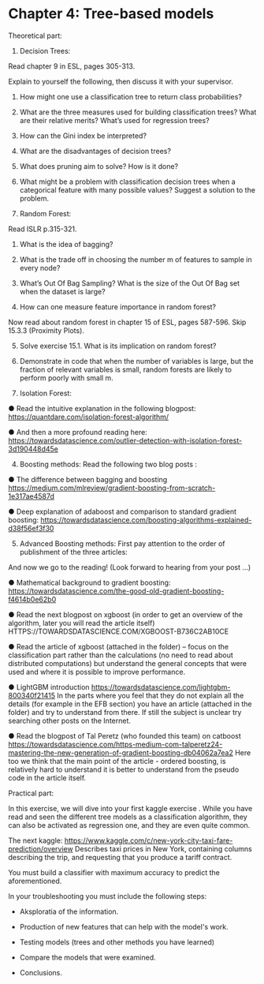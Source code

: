 # Chapter 4: Tree-based models

Theoretical part:

1.	Decision Trees:

Read chapter 9 in ESL, pages 305-313.

Explain to yourself the following, then discuss it with your supervisor.

1.	How might one use a classification tree to return class probabilities?

2.	What are the three measures used for building classification trees? What are their relative merits? What’s used for regression trees?

3.	How can the Gini index be interpreted?

4.	What are the disadvantages of decision trees?

5.	What does pruning aim to solve? How is it done?

6.	What might be a problem with classification decision trees when a categorical feature with many possible values? Suggest a solution to the problem.

2.	Random Forest:

Read ISLR p.315-321.

1. What is the idea of bagging?

2. What is the trade off in choosing the number m of features to sample in every node?

3. What’s Out Of Bag Sampling? What is the size of the Out Of Bag set when the dataset is large?

4. How can one measure feature importance in random forest?

Now read about random forest in chapter 15 of ESL, pages 587-596. Skip 15.3.3 (Proximity Plots).

5. Solve exercise 15.1. What is its implication on random forest?

6. Demonstrate in code that when the number of variables is large, but the fraction of relevant variables is small, random forests are likely to perform poorly with small m.

3.	Isolation Forest:

●	Read the intuitive explanation in the following blogpost:
https://quantdare.com/isolation-forest-algorithm/

●	And then a more profound reading here: https://towardsdatascience.com/outlier-detection-with-isolation-forest-3d190448d45e


4.	Boosting methods:
Read the following two blog posts  :

●	The difference between bagging and boosting https://medium.com/mlreview/gradient-boosting-from-scratch-1e317ae4587d

●	Deep explanation of adaboost and comparison to standard gradient boosting: https://towardsdatascience.com/boosting-algorithms-explained-d38f56ef3f30

5.	Advanced Boosting methods:
First pay attention to the order of publishment of the three articles:
 
And now we go to the reading! (Look forward to hearing  from your post ...)

●	Mathematical background to gradient boosting: https://towardsdatascience.com/the-good-old-gradient-boosting-f4614b0e62b0

●	Read the next blogpost on xgboost  (in order to get  an overview  of the algorithm, later you will read the article itself)  
HTTPS://TOWARDSDATASCIENCE.COM/XGBOOST-B736C2AB10CE

●	Read the article of xgboost  (attached in the folder) – focus on the classification part rather than the calculations (no need to read about distributed computations) but understand the general concepts that were used and where it is possible to improve performance.

●	LightGBM introduction  https://towardsdatascience.com/lightgbm-800340f21415
In the parts where you feel that they do not explain all the details (for example in the EFB section) you have an article (attached in the folder) and try to understand from there. If still the subject is unclear try searching other posts on the Internet.

●	Read the blogpost of Tal Peretz (who founded this team) on  catboost  https://towardsdatascience.com/https-medium-com-talperetz24-mastering-the-new-generation-of-gradient-boosting-db04062a7ea2
Here too we think that the main point of the article - ordered boosting, is relatively hard to understand it is better to understand from the pseudo code in the article itself.


Practical part:

In this exercise, we will dive into your first kaggle exercise . While you have read and seen the different tree models as a classification algorithm, they can also be activated as regression one, and they are even quite common.

The next kaggle: https://www.kaggle.com/c/new-york-city-taxi-fare-prediction/overview
Describes taxi prices in New York, containing columns describing the trip, and requesting that you produce a tariff contract.

You must build a classifier with maximum accuracy to predict the aforementioned.

In your troubleshooting you must include the following steps:

-	Aksploratia of the information.

-	Production of new features that can help with the model's work.

-	Testing models (trees and other methods you have learned)

-	Compare the models that were examined.

-	Conclusions.
